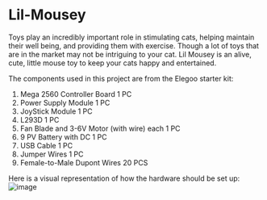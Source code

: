 # Lil-Mousey
Toys play an incredibly important role in stimulating cats, helping maintain their well being, and providing them with exercise. Though a lot of toys that are in the market may not be intriguing to your cat. Lil Mousey is an alive, cute, little mouse toy to keep your cats happy and entertained.

The components used in this project are from the Elegoo starter kit:
1. Mega 2560 Controller Board 1 PC
2. Power Supply Module 1 PC
3. JoyStick Module 1 PC
4. L293D 1 PC
5. Fan Blade and 3-6V Motor (with wire) each 1 PC
6. 9 PV Battery with DC 1 PC
7. USB Cable 1 PC
8. Jumper Wires 1 PC
9. Female-to-Male Dupont Wires 20 PCS

Here is a visual representation of how the hardware should be set up: 
![image](https://github.com/user-attachments/assets/6d53cc2c-17a1-4960-9514-5053a90b397a)
